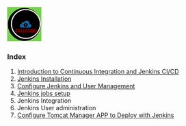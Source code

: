 <img src="images/c4logo.png">

### Index
  1. [Introduction to Continuous Integration and Jenkins CI/CD](https://github.com/c4clouds/jenkins-tutorials/blob/main/docs/Introduction-to-Continuous-Integration-and-Jenkins-CI-CD.md)
  2. [Jenkins Installation](https://github.com/c4clouds/jenkins-tutorials/blob/main/docs/Jenkins-Installation.md)
  3. [Configure Jenkins and User Management](https://raw.githubusercontent.com/c4clouds/jenkins-tutorials/main/docs/Configure_Tomcat_Manager_APP_to_Deploy_with_Jenkins.md)
  4. [Jenkins jobs setup](https://github.com/c4clouds/jenkins-tutorials/blob/main/docs/Jenkins-jobs-setup.md)
  5. Jenkins Integration
  6. Jenkins User administration
  7. [Configure Tomcat Manager APP to Deploy with Jenkins]()


